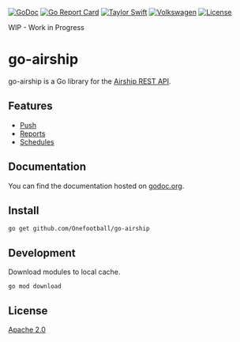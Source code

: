 [![GoDoc](https://godoc.org/github.com/narqo/go-badge?status.svg)](https://godoc.org/github.com/Onefootball/go-airship)
[![Go Report Card](https://goreportcard.com/badge/github.com/Onefootball/go-airship)](https://goreportcard.com/report/github.com/Onefootball/go-airship)
[![Taylor Swift](https://img.shields.io/badge/secured%20by-taylor%20swift-brightgreen.svg)](https://twitter.com/SwiftOnSecurity)
[![Volkswagen](https://auchenberg.github.io/volkswagen/volkswargen_ci.svg?v=1)](https://github.com/auchenberg/volkswagen)
[![License](https://img.shields.io/badge/License-Apache%202.0-blue.svg)](https://opensource.org/licenses/Apache-2.0)

WIP - Work in Progress

# go-airship

go-airship is a Go library for the [Airship REST API](https://docs.airship.com/api/ua/#introduction).

## Features

* [Push](/push.go)
* [Reports](/reports.go)
* [Schedules](/schedules.go)

## Documentation

You can find the documentation hosted on [godoc.org](https://godoc.org/github.com/Onefootball/go-airship).

## Install

```
go get github.com/Onefootball/go-airship
```

## Development

Download modules to local cache.

```
go mod download
```

## License
[Apache 2.0](/LICENSE)
